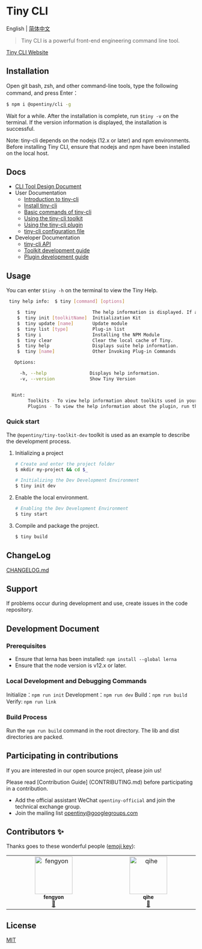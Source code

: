 # Tiny CLI

English | [简体中文](README.zh-CN.md)

> Tiny CLI is a powerful front-end engineering command line tool.

[Tiny CLI Website](https://opentiny.design/tiny-cli/home)




## Installation

Open git bash, zsh, and other command-line tools, type the following command, and press Enter：

```bash
$ npm i @opentiny/cli -g
```

Wait for a while. After the installation is complete, run `$tiny -v` on the terminal. If the version information is displayed, the installation is successful.

Note: tiny-cli depends on the nodejs (12.x or later) and npm environments. Before installing Tiny CLI, ensure that nodejs and npm have been installed on the local host.

## Docs

* [CLI Tool Design Document](docs/tool-design.md)
* User Documentation
	* [Introduction to tiny-cli](docs/use-summary.md)
	* [Install tiny-cli](docs/use-install.md)
	* [Basic commands of tiny-cli](docs/use-cli.md)
	* [Using the tiny-cli toolkit](docs/use-toolkit.md)
	* [Using the tiny-cli plugin](docs/use-plugin.md)
	* [tiny-cli configuration file](docs/use-config.md)
* Developer Documentation
	* [tiny-cli API](docs/api.md)
	* [Toolkit development guide](docs/dev-toolkit.md)
	* [Plugin development guide](docs/dev-plugin.md)

## Usage

You can enter `$tiny -h` on the terminal to view the Tiny Help.

```bash
 tiny help info:  $ tiny [command] [options]

    $  tiny                     The help information is displayed. If a toolkit is used in the directory, the help information of the toolkit is also displayed.
    $  tiny init [toolkitName]  Initialization Kit
    $  tiny update [name]       Update module
    $  tiny list [type]         Plug-in list
    $  tiny i                   Installing the NPM Module
    $  tiny clear               Clear the local cache of Tiny.
    $  tiny help                Displays suite help information.
    $  tiny [name]              Other Invoking Plug-in Commands

   Options:

     -h, --help                Displays help information.
     -v, --version             Show Tiny Version


  Hint:
		Toolkits - To view help information about toolkits used in your project, execute this command in the project root directory.
		Plugins - To view the help information about the plugin, run the tiny [name] help command, for example, tiny git help.
```

### Quick start

The `@opentiny/tiny-toolkit-dev` toolkit is used as an example to describe the development process.


1. Initializing a project

	```bash
	# Create and enter the project folder
	$ mkdir my-project && cd $_
	
	# Initializing the Dev Development Environment
	$ tiny init dev
	```
	
3. Enable the local environment.

	```bash
	# Enabling the Dev Development Environment
	$ tiny start
	```

4. Compile and package the project.

	```bash
	$ tiny build
	```	

## ChangeLog

[CHANGELOG.md](CHANGELOG.md)

## Support

If problems occur during development and use, create issues in the code repository.

## Development Document

### Prerequisites

* Ensure that lerna has been installed: `npm install --global lerna`
* Ensure that the node version is v12.x or later.

### Local Development and Debugging Commands

Initialize：`npm run init`
Development：`npm run dev`
Build：`npm run build`
Verify: `npm run link`

### Build Process

Run the `npm run build` command in the root directory. The lib and dist directories are packed.


## Participating in contributions

If you are interested in our open source project, please join us!

Please read [Contribution Guide] (CONTRIBUTING.md) before participating in a contribution.

- Add the official assistant WeChat `opentiny-official` and join the technical exchange group.
- Join the mailing list opentiny@googlegroups.com

## Contributors ✨

Thanks goes to these wonderful people ([emoji key](https://allcontributors.org/docs/en/emoji-key)):

<!-- ALL-CONTRIBUTORS-LIST:START - Do not remove or modify this section -->
<!-- prettier-ignore-start -->
<!-- markdownlint-disable -->
<table>
  <tbody>
    <tr>
      <td align="center" valign="top" width="14.28%"><a href="https://github.com/fengyon"><img src="https://avatars.githubusercontent.com/u/84690330?v=4?s=100" width="100px;" alt="fengyon"/><br /><sub><b>fengyon</b></sub></a><br /><a href="https://github.com/opentiny/tiny-cli/commits?author=fengyon" title="Documentation">📖</a></td>
      <td align="center" valign="top" width="14.28%"><a href="https://github.com/howling-wind"><img src="https://avatars.githubusercontent.com/u/119645349?v=4?s=100" width="100px;" alt="qihe"/><br /><sub><b>qihe</b></sub></a><br /><a href="https://github.com/opentiny/tiny-cli/commits?author=howling-wind" title="Documentation">📖</a></td>
    </tr>
  </tbody>
</table>

<!-- markdownlint-restore -->
<!-- prettier-ignore-end -->

<!-- ALL-CONTRIBUTORS-LIST:END -->

## License

[MIT](LICENSE)
